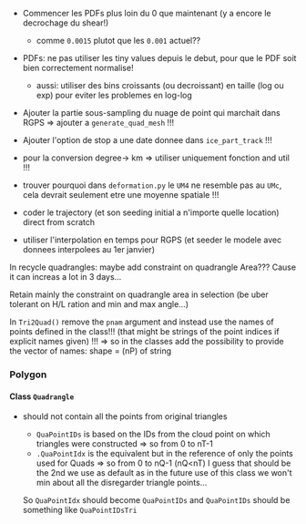  * Commencer les PDFs plus loin du 0 que maintenant (y a encore le decrochage du shear!)
   * comme `0.0015` plutot que les `0.001` actuel??


* PDFs: ne pas utiliser les tiny values depuis le debut, pour que le PDF soit bien correctement normalise!
  * aussi: utiliser des bins croissants (ou decroissant) en taille (log ou exp) pour eviter les problemes en log-log

* Ajouter la partie sous-sampling du nuage de point qui marchait dans RGPS => ajouter a `generate_quad_mesh` !!!

* Ajouter l'option de stop a une date donnee dans `ice_part_track` !!!









* pour la conversion degree-> km => utiliser uniquement fonction and util !!!

* trouver pourquoi dans `deformation.py` le `UM4` ne resemble pas au `UMc`, cela devrait seulement etre une moyenne spatiale !!!

* coder le trajectory (et son seeding initial a n'importe quelle location) direct from scratch
 
* utiliser l'interpolation en temps pour RGPS (et seeder le modele avec donnees interpolees au 1er janvier)



In recycle quadrangles: maybe add constraint on quadrangle Area??? Cause it can increas a lot in 3 days...


Retain mainly the constraint on quadrangle area in selection (be uber tolerant on H/L ration and min and max angle...)


















In `Tri2Quad()` remove the `pnam` argument and instead use the names of points defined in the class!!! (that might be strings of the point indices if explicit names given) !!!
=> so in the classes add the possibility to provide the vector of names: shape = (nP) of string










### Polygon

#### Class `Quadrangle`
- should not contain all the points from original triangles
  - `QuaPointIDs` is based on the IDs from the cloud point on which triangles were constructed => so from 0 to nT-1
  - `.QuaPointIdx` is the equivalent but in the reference of only the points used for Quads => so from 0 to nQ-1   (nQ<nT)
  I guess that should be the 2nd we use as default as in the future use of this class we won't min about all the disregarder triangle points...
  
  So `QuaPointIdx` should become `QuaPointIDs`
  and `QuaPointIDs` should be something like `QuaPointIDsTri`
  
  
